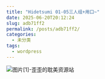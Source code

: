 ```yaml
---
title: "Hidetsumi 01-05三人组+用口~"
date: 2025-06-20T20:12:24
slug: adb71ff2
permalink: /posts/adb71ff2/
categories:
  - 未分类
tags:
  - wordpress
---
```


![图片[1]-歪歪的耽美资源站](/images/wp/adb71ff2-fe76cb2e.jpg)
